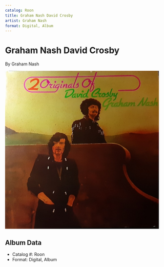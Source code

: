 ```yaml
---
catalog: Roon
title: Graham Nash David Crosby
artist: Graham Nash
format: Digital, Album
---
```


# Graham Nash David Crosby

By Graham Nash

![](../../assets/albumcovers/Graham_Nash-Graham_Nash_David_Crosby.png)

## Album Data

- Catalog #: Roon
- Format: Digital, Album

